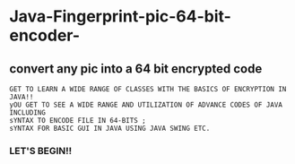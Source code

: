 # Java-Fingerprint-pic-64-bit-encoder-
## convert any pic into a 64 bit encrypted code
```
GET TO LEARN A WIDE RANGE OF CLASSES WITH THE BASICS OF ENCRYPTION IN JAVA!!
yOU GET TO SEE A WIDE RANGE AND UTILIZATION OF ADVANCE CODES OF JAVA INCLUDING 
sYNTAX TO ENCODE FILE IN 64-BITS ;
sYNTAX FOR BASIC GUI IN JAVA USING JAVA SWING ETC.
```
### LET'S BEGIN!!
 
